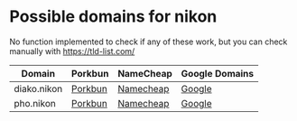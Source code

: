 # Possible domains for nikon

No function implemented to check if any of these work, but you can check manually with https://tld-list.com/

| Domain | Porkbun | NameCheap | Google Domains |
|---|---|---|---|
| diako.nikon | [Porkbun](https://porkbun.com/checkout/search?prb=e814663da1&tlds=&idnLanguage=&search=search&q=diako.nikon) | [Namecheap](https://www.namecheap.com/domains/registration/results/?domain=diako.nikon) | [Google](https://domains.google.com/registrar/search?searchTerm=diako.nikon) |
| pho.nikon | [Porkbun](https://porkbun.com/checkout/search?prb=e814663da1&tlds=&idnLanguage=&search=search&q=pho.nikon) | [Namecheap](https://www.namecheap.com/domains/registration/results/?domain=pho.nikon) | [Google](https://domains.google.com/registrar/search?searchTerm=pho.nikon) |
